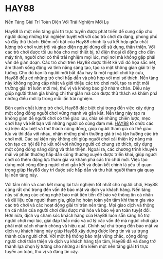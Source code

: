 # HAY88

Nền Tảng Giải Trí Toàn Diện Với Trải Nghiệm Mới Lạ

Hay88 là một nền tảng giải trí trực tuyến được phát triển để cung cấp cho người dùng những trải nghiệm tuyệt vời với các trò chơi đa dạng, phong phú và đầy thử thách. Điểm nổi bật của Hay88 chính là sự kết hợp giữa chất lượng trò chơi vượt trội và giao diện người dùng dễ sử dụng, thân thiện. Với các trò chơi được tối ưu hóa cho mọi thiết bị, từ điện thoại di động cho đến máy tính, người chơi có thể trải nghiệm mọi lúc, mọi nơi mà không gặp phải vấn đề gián đoạn. Các trò chơi trên Hay88 được thiết kế với đồ họa sắc nét, âm thanh sống động và tính năng sáng tạo, tạo ra một không gian giải trí lý tưởng. Cho dù bạn là người mới bắt đầu hay là một người chơi kỳ cựu, Hay88 đều có những trò chơi hấp dẫn và phù hợp với mọi sở thích. Nền tảng này không ngừng cập nhật và giới thiệu các trò chơi mới, tạo ra một môi trường giải trí luôn mới mẻ, thú vị và không bao giờ nhàm chán. Điều này giúp người tham gia không chỉ thư giãn mà còn được thử thách và khám phá những điều mới lạ trong mỗi lần trải nghiệm.

Bên cạnh chất lượng trò chơi, Hay88 đặc biệt chú trọng đến việc xây dựng một cộng đồng người chơi vững mạnh và gắn kết. Nền tảng này tạo ra không gian để người chơi có thể giao lưu, chia sẻ những chiến lược, mẹo chơi hay và kết bạn với những người có cùng đam mê. <a href="https://hay88.link">HAY88</a>  tổ chức các sự kiện đặc biệt và thử thách cộng đồng, giúp người tham gia có thể giao lưu và thi đấu với nhau, nhận những phần thưởng giá trị và tận hưởng các trò chơi mới. Các sự kiện này không chỉ giúp người chơi cải thiện kỹ năng mà còn tạo cơ hội để họ kết nối với những người có chung sở thích, xây dựng một cộng đồng năng động và thân thiện. Ngoài ra, các chương trình khuyến mãi và phần thưởng hấp dẫn cũng thường xuyên được triển khai, giúp người chơi có thêm động lực tham gia và khám phá các trò chơi mới. Việc tạo dựng một cộng đồng người chơi gắn kết và đoàn kết chính là yếu tố quan trọng giúp Hay88 duy trì được sức hấp dẫn và thu hút người tham gia quay lại nền tảng này.

Với tầm nhìn và cam kết mang lại trải nghiệm tốt nhất cho người chơi, Hay88 cũng rất chú trọng đến vấn đề bảo mật và dịch vụ khách hàng. Nền tảng này sử dụng các công nghệ bảo mật tiên tiến để bảo vệ thông tin cá nhân và dữ liệu của người tham gia, giúp họ hoàn toàn yên tâm khi tham gia vào các trò chơi và các hoạt động giải trí trên nền tảng. Mọi giao dịch và thông tin cá nhân của người chơi đều được mã hóa và bảo vệ an toàn tuyệt đối. Hơn nữa, dịch vụ chăm sóc khách hàng của Hay88 luôn sẵn sàng hỗ trợ người chơi mọi lúc, giải đáp thắc mắc và xử lý các vấn đề mà người chơi gặp phải một cách nhanh chóng và hiệu quả. Chính sự chú trọng đến bảo mật và dịch vụ khách hàng này giúp Hay88 xây dựng được lòng tin và sự trung thành của người chơi. Với một hệ thống bảo mật vững chắc, cộng đồng người chơi thân thiện và dịch vụ khách hàng tận tâm, Hay88 đã và đang trở thành lựa chọn lý tưởng cho những ai tìm kiếm một nền tảng giải trí trực tuyến an toàn, thú vị và đáng tin cậy.
